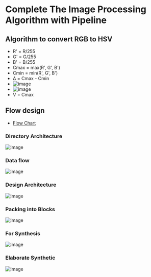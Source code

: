 # Complete The Image Processing Algorithm with Pipeline
## Algorithm to convert RGB to HSV
* R' = R/255
* G' = G/255
* B' = B/255
* Cmax = max(R', G', B')
* Cmin = min(R', G', B')
* Δ = Cmax - Cmin
* ![image](https://user-images.githubusercontent.com/80138548/113434889-f91e5d80-940b-11eb-82f7-004fe3b9b900.png)
* ![image](https://user-images.githubusercontent.com/80138548/113434896-fde31180-940b-11eb-8170-3626a8279cb4.png)
* V = Cmax
## Flow design
* [Flow Chart](https://app.diagrams.net/?fbclid=IwAR1fjrVOX3SCWkY1vKT1b3HXc2fjLFqlScDW--JnYbSywBPbDvmcMNB186E#G1GxThnxqGejAUG-dMLXlUXjfQ_eMaO8ab) 
### Directory Architecture
![image](https://user-images.githubusercontent.com/80138548/113461370-7bc40e80-9446-11eb-92ed-a91e71dd5b56.png)
### Data flow
![image](https://user-images.githubusercontent.com/80138548/113461413-b0d06100-9446-11eb-9979-a7138d4561da.png)
### Design Architecture
![image](https://user-images.githubusercontent.com/80138548/113431291-b8bbe100-9405-11eb-93aa-03c0dd85bb64.png)
### Packing into Blocks
![image](https://user-images.githubusercontent.com/80138548/113432068-ece3d180-9406-11eb-98e3-e2a460aab881.png)
### For Synthesis
![image](https://user-images.githubusercontent.com/80138548/113461202-d446dc00-9445-11eb-8a94-e48d4b375936.png)
### Elaborate Synthetic 
![image](https://user-images.githubusercontent.com/80138548/113461142-95b12180-9445-11eb-9ca9-5432f60a4a54.png)



